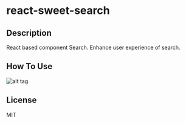 # react-sweet-search

## Description
React based component Search. Enhance user experience of search.


## How To Use
![alt tag](https://cloud.githubusercontent.com/assets/429250/14410807/5a3a68fc-ff6a-11e5-928a-e07914dd7674.gif)


## License

MIT
